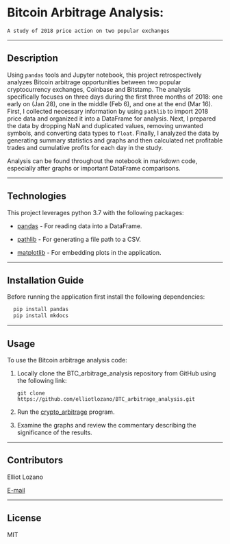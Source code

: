 # Bitcoin Arbitrage Analysis:
`A study of 2018 price action on two popular exchanges`

---

## Description

Using `pandas` tools and Jupyter notebook, this project retrospectively analyzes Bitcoin arbitrage opportunities between two popular cryptocurrency exchanges, Coinbase and Bitstamp. The analysis specifically focuses on three days during the first three months of 2018: one early on (Jan 28), one in the middle (Feb 6), and one at the end (Mar 16). First, I collected necessary information by using `pathlib` to import 2018 price data and organized it into a DataFrame for analysis. Next, I prepared the data by dropping NaN and duplicated values, removing unwanted symbols, and converting data types to `float`. Finally, I analyzed the data by generating summary statistics and graphs and then calculated net profitable trades and cumulative profits for each day in the study.

Analysis can be found throughout the notebook in markdown code, especially after graphs or important DataFrame comparisons.

---

## Technologies

This project leverages python 3.7 with the following packages:

* [pandas](https://github.com/pandas-dev/pandas) - For reading data into a DataFrame.

* [pathlib](https://docs.python.org/3/library/pathlib.html) - For generating a file path to a CSV.

* [matplotlib](https://matplotlib.org/stable/users/index.html) - For embedding plots in the application.

---

## Installation Guide

Before running the application first install the following dependencies:

```python
  pip install pandas
  pip install mkdocs
```

---

## Usage

To use the Bitcoin arbitrage analysis code:

1. Locally clone the BTC_arbitrage_analysis repository from GitHub using the following link:

    `git clone https://github.com/elliotlozano/BTC_arbitrage_analysis.git`

2. Run the [crypto_arbitrage](crypto_arbitrage.ipynb) program.

3. Examine the graphs and review the commentary describing the significance of the results.

---

## Contributors

Elliot Lozano

[E-mail](elliotlozano95@gmail.com)

---

## License

MIT